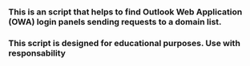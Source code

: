 ### This is an script that helps to find Outlook Web Application (OWA) login panels sending requests to a domain list.
### This script is designed for educational purposes. Use with responsability
